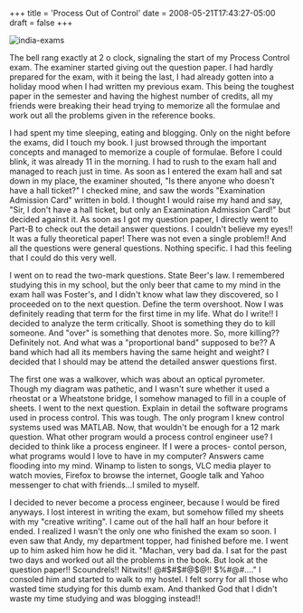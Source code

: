 +++
title = 'Process Out of Control'
date = 2008-05-21T17:43:27-05:00
draft = false
+++

![india-exams](/../../img//india-exams.jpg)

The bell rang exactly at 2 o clock, signaling the start of my Process Control exam. The examiner started giving out the question paper. I had hardly prepared for the exam, with it being the last, I had already gotten into a holiday mood when I had written my previous exam. This being the toughest paper in the semester and having the highest number of credits, all my friends were breaking their head trying to memorize all the formulae and work out all the problems given in the reference books. 

I had spent my time sleeping, eating and blogging. Only on the night before the exams, did I touch my book. I just browsed through the important concepts and managed to memorize a couple of formulae. Before I could blink, it was already 11 in the morning. I had to rush to the exam hall and managed to reach just in time. As soon as I entered the exam hall and sat down in my place, the examiner shouted, "Is there anyone who doesn't have a hall ticket?" I checked mine, and saw the words "Examination Admission Card" written in bold. I thought I would raise my hand and say, "Sir, I don't have a hall ticket, but only an Examination Admission Card!" but decided against it. As soon as I got my question paper, I directly went to Part-B to check out the detail answer questions. I couldn't believe my eyes!! It was a fully theoretical paper! There was not even a single problem!! And all the questions were general questions. Nothing specific. I had this feeling that I could do this very well. 

I went on to read the two-mark questions. State Beer's law. I remembered studying this in my school, but the only beer that came to my mind in the exam hall was Foster's, and I didn't know what law they discovered, so I proceeded on to the next question. Define the term overshoot. Now I was definitely reading that term for the first time in my life. What do I write!! I decided to analyze the term critically. Shoot is something they do to kill someone. And "over" is something that denotes more. So, more killing?? Definitely not. And what was a "proportional band" supposed to be?? A band which had all its members having the same height and weight? I decided that I should may be attend the detailed answer questions first. 

The first one was a walkover, which was about an optical pyrometer. Though my diagram was pathetic, and I wasn't sure whether it used a rheostat or a Wheatstone bridge, I somehow managed to fill in a couple of sheets. I went to the next question. Explain in detail the software programs used in process control. This was tough. The only program I knew control systems used was MATLAB. Now, that wouldn't be enough for a 12 mark question. What other program would a process control engineer use? I decided to think like a process engineer. If I were a proces- contol person, what programs would I love to have in my computer? Answers came flooding into my mind. Winamp to listen to songs, VLC media player to watch movies, Firefox to browse the internet, Google talk and Yahoo messenger to chat with friends...I smiled to myself. 

I decided to never become a process engineer, because I would be fired anyways. I lost interest in writing the exam, but somehow filled my sheets with my "creative writing". I came out of the hall half an hour before it ended. I realized I wasn't the only one who finished the exam so soon. I even saw that Andy, my department topper, had finished before me. I went up to him asked him how he did it. "Machan, very bad da. I sat for the past two days and worked out all the problems in the book. But look at the question paper!! Scoundrels!! Nitwits!! @#$#$#@$@!! $%#@#...." I consoled him and started to walk to my hostel. I felt sorry for all those who wasted time studying for this dumb exam. And thanked God that I didn't waste my time studying and was blogging instead!!